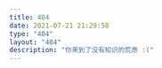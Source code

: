 ```yaml
---
title: 404
date: 2021-07-21 21:29:58
type: "404"
layout: "404"
description: "你来到了没有知识的荒原 :("
---
```

